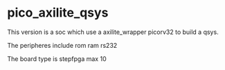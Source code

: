 # pico_axilite_qsys

This version is a soc which use a axilite_wrapper picorv32 to build a qsys.

The peripheres include rom ram rs232

The board type is stepfpga max 10
